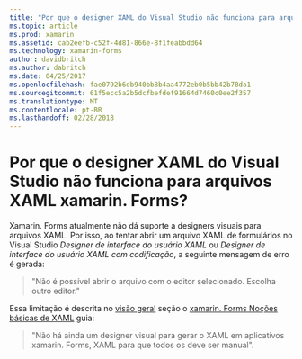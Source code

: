 ```yaml
---
title: "Por que o designer XAML do Visual Studio não funciona para arquivos XAML xamarin. Forms?"
ms.topic: article
ms.prod: xamarin
ms.assetid: cab2eefb-c52f-4d81-866e-8f1feabbdd64
ms.technology: xamarin-forms
author: davidbritch
ms.author: dabritch
ms.date: 04/25/2017
ms.openlocfilehash: fae0792b6db940bb8b4aa4772eb0b5bb42b78da1
ms.sourcegitcommit: 61f5ecc5a2b5dcfbefdef91664d7460c0ee2f357
ms.translationtype: MT
ms.contentlocale: pt-BR
ms.lasthandoff: 02/28/2018
---
```

# <a name="why-doesnt-the-visual-studio-xaml-designer-work-for-xamarinforms-xaml-files"></a>Por que o designer XAML do Visual Studio não funciona para arquivos XAML xamarin. Forms?

Xamarin. Forms atualmente não dá suporte a designers visuais para arquivos XAML. Por isso, ao tentar abrir um arquivo XAML de formulários no Visual Studio *Designer de interface do usuário XAML* ou *Designer de interface do usuário XAML com codificação*, a seguinte mensagem de erro é gerada:

> "Não é possível abrir o arquivo com o editor selecionado. Escolha outro editor."

Essa limitação é descrita no [visão geral](~/xamarin-forms/xaml/xaml-basics/index.md#Overview) seção o [xamarin. Forms Noções básicas de XAML](~/xamarin-forms/xaml/xaml-basics/index.md) guia:

> "Não há ainda um designer visual para gerar o XAML em aplicativos xamarin. Forms, XAML para que todos os deve ser manual".
